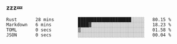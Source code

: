 ### zzz💤

<!--
**ArberSephirotheca/ArberSephirotheca** is a ✨ _special_ ✨ repository because its `README.md` (this file) appears on your GitHub profile.

Here are some ideas to get you started:

- 🌱 I’m currently learning Rust, Distributed System, and Database.
- 😄 Pronouns: He/Him
-->

<!--START_SECTION:waka-->

```text
Rust       28 mins         ████████████████████░░░░░   80.15 %
Markdown   6 mins          ████▓░░░░░░░░░░░░░░░░░░░░   18.23 %
TOML       0 secs          ▒░░░░░░░░░░░░░░░░░░░░░░░░   01.58 %
JSON       0 secs          ░░░░░░░░░░░░░░░░░░░░░░░░░   00.04 %
```

<!--END_SECTION:waka-->
